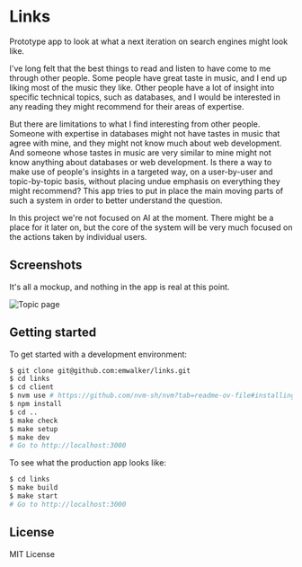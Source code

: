 # Links

Prototype app to look at what a next iteration on search engines might look like.

I've long felt that the best things to read and listen to have come to me through other people.  Some people have great taste in music, and I end up liking most of the music they like.  Other people have a lot of insight into specific technical topics, such as databases, and I would be interested in any reading they might recommend for their areas of expertise.

But there are limitations to what I find interesting from other people.  Someone with expertise in databases might not have tastes in music that agree with mine, and they might not know much about web development.  And someone whose tastes in music are very similar to mine might not know anything about databases or web development.  Is there a way to make use of people's insights in a targeted way, on a user-by-user and topic-by-topic basis, without placing undue emphasis on everything they might recommend?  This app tries to put in place the main moving parts of such a system in order to better understand the question.

In this project we're not focused on AI at the moment.  There might be a place for it later on, but the core of the system will be very much focused on the actions taken by individual users.

## Screenshots

It's all a mockup, and nothing in the app is real at this point.

![Topic page](https://github.com/emwalker/links/assets/760949/36b5d465-058a-4d68-842c-d31b1d6333a3)

## Getting started

To get started with a development environment:

```sh
$ git clone git@github.com:emwalker/links.git
$ cd links
$ cd client
$ nvm use # https://github.com/nvm-sh/nvm?tab=readme-ov-file#installing-and-updating
$ npm install
$ cd ..
$ make check
$ make setup
$ make dev
# Go to http://localhost:3000
```

To see what the production app looks like:

```sh
$ cd links
$ make build
$ make start
# Go to http://localhost:3000
```

## License

MIT License
